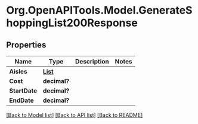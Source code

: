 # Org.OpenAPITools.Model.GenerateShoppingList200Response

## Properties

Name | Type | Description | Notes
------------ | ------------- | ------------- | -------------
**Aisles** | [**List<GetShoppingList200ResponseAislesInner>**](GetShoppingList200ResponseAislesInner.md) |  | 
**Cost** | **decimal?** |  | 
**StartDate** | **decimal?** |  | 
**EndDate** | **decimal?** |  | 

[[Back to Model list]](../README.md#documentation-for-models) [[Back to API list]](../README.md#documentation-for-api-endpoints) [[Back to README]](../README.md)

